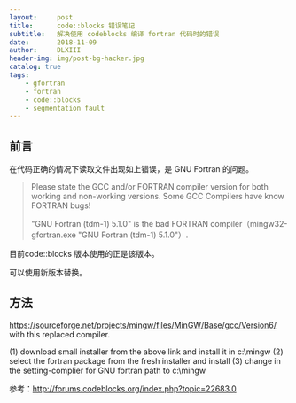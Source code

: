 ```yaml
---
layout:     post
title:      code::blocks 错误笔记
subtitle:   解决使用 codeblocks 编译 fortran 代码时的错误
date:       2018-11-09
author:     DLXIII
header-img: img/post-bg-hacker.jpg
catalog: true
tags:
    - gfortran
    - fortran
    - code::blocks
    - segmentation fault
---
```



## 前言

在代码正确的情况下读取文件出现如上错误，是 GNU Fortran 的问题。

> Please state the GCC and/or FORTRAN compiler version for both working
> and non-working versions. Some GCC Compilers have know FORTRAN bugs!
> 
> "GNU Fortran (tdm-1) 5.1.0" is the bad FORTRAN compiler（mingw32-gfortran.exe "GNU Fortran (tdm-1) 5.1.0"）.

目前code::blocks 版本使用的正是该版本。


<!--more-->


可以使用新版本替换。

## 方法

https://sourceforge.net/projects/mingw/files/MinGW/Base/gcc/Version6/ with this replaced compiler.

(1) download small installer from the above link and install it in c:\mingw
(2) select the fortran package from the fresh installer and install
(3) change in the setting-complier for GNU fortran path to c:\mingw

参考：http://forums.codeblocks.org/index.php?topic=22683.0